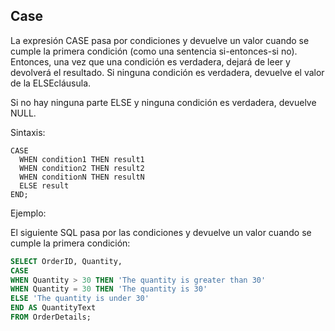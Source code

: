 ## Case

La expresión CASE pasa por condiciones y devuelve un valor cuando se cumple la primera condición (como una sentencia si-entonces-si no). 
Entonces, una vez que una condición es verdadera, dejará de leer y devolverá el resultado. 
Si ninguna condición es verdadera, devuelve el valor de la ELSEcláusula.

Si no hay ninguna parte ELSE y ninguna condición es verdadera, devuelve NULL.

Sintaxis:

```ssh
CASE
  WHEN condition1 THEN result1
  WHEN condition2 THEN result2
  WHEN conditionN THEN resultN
  ELSE result
END;
```

Ejemplo:

El siguiente SQL pasa por las condiciones y devuelve un valor cuando se cumple la primera condición:

```sql
SELECT OrderID, Quantity,
CASE
WHEN Quantity > 30 THEN 'The quantity is greater than 30'
WHEN Quantity = 30 THEN 'The quantity is 30'
ELSE 'The quantity is under 30'
END AS QuantityText
FROM OrderDetails;
```